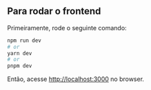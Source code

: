 ## Para rodar o frontend

Primeiramente, rode o seguinte comando:

```bash
npm run dev
# or
yarn dev
# or
pnpm dev
```

Então, acesse [http://localhost:3000](http://localhost:3000) no browser.
